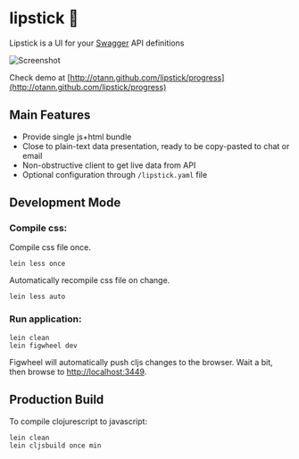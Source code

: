 # lipstick :lipstick:

Lipstick is a UI for your [Swagger][swagger] API definitions
 
![Screenshot](https://otann.github.io/lipstick/lipstick_demo.png)
 

Check demo at [http://otann.github.com/lipstick/progress](http://otann.github.com/lipstick/progress)

## Main Features

- Provide single js+html bundle
- Close to plain-text data presentation, ready to be copy-pasted to chat or email
- Non-obstructive client to get live data from API
- Optional configuration through `/lipstick.yaml` file

## Development Mode

### Compile css:

Compile css file once.

    lein less once

Automatically recompile css file on change.

    lein less auto

### Run application:

    lein clean
    lein figwheel dev

Figwheel will automatically push cljs changes to the browser.
Wait a bit, then browse to [http://localhost:3449](http://localhost:3449).

## Production Build

To compile clojurescript to javascript:

    lein clean
    lein cljsbuild once min
    
    
[swagger]: http://swagger.io/    
